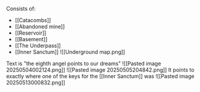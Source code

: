 Consists of:
- [[Catacombs]]
- [[Abandoned mine]]
- [[Reservoir]]
- [[Basement]]
- [[The Underpass]]
- [[Inner Sanctum]]
![[Underground map.png]]

Text is "the eighth angel points to our dreams"
![[Pasted image 20250504002124.png]]
![[Pasted image 20250505204842.png]]
It points to exactly where one of the keys for the [[Inner Sanctum]] was
![[Pasted image 20250513000832.png]]